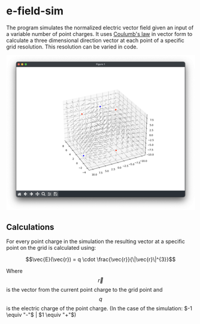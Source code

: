 # e-field-sim
The program simulates the normalized electric vector field given an input of a variable number of point charges. It uses [Coulumb's law](https://en.wikipedia.org/wiki/Coulomb%27s_law) in vector form to calculate a three dimensional direction vector at each point of a specific grid resolution. This resolution can be varied in code.

![Alt Text](https://github.com/Flederossi/e-field-sim/blob/main/screen.png)

## Calculations

For every point charge in the simulation the resulting vector at a specific point on the grid is calculated using:

$$\vec{E}(\vec{r}) = q \cdot \frac{\vec{r}}{\|\vec{r}\|^{3}}$$

Where $$\vec{r}$$ is the vector from the current point charge to the grid point and $$q$$ is the electric charge of the point charge. (In the case of the simulation: $-1 \equiv "-"$ | $1 \equiv "+"$)
